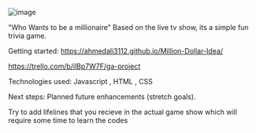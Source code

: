 ![image](https://github.com/user-attachments/assets/db758693-4a6d-4477-bf7d-4058c061af4c)


 "Who Wants to be a millionaire"
Based on the live tv show, its a simple fun trivia game.

Getting started: https://ahmedali3112.github.io/Million-Dollar-Idea/

https://trello.com/b/ilBp7W7F/ga-project

Technologies used: Javascript , HTML , CSS


Next steps: Planned future enhancements (stretch goals).

Try to add lifelines that you recieve in the actual game show which will require some time to learn the codes
